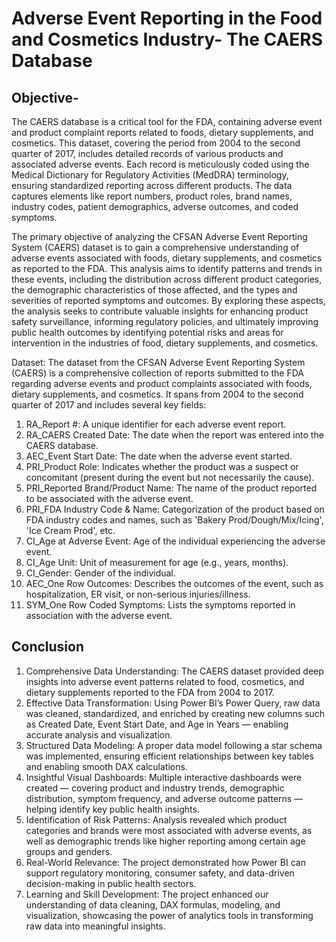 # Adverse Event Reporting in the Food and Cosmetics Industry- The CAERS Database
## Objective- 
The CAERS database is a critical tool for the FDA, containing adverse event and product complaint reports related to foods, dietary supplements, and cosmetics. This dataset, covering the period from 2004 to the second quarter of 2017, includes detailed records of various products and associated adverse events. Each record is meticulously coded using the Medical Dictionary for Regulatory Activities (MedDRA) terminology, ensuring standardized reporting across different products. The data captures elements like report numbers, product roles, brand names, industry codes, patient demographics, adverse outcomes, and coded symptoms.

The primary objective of analyzing the CFSAN Adverse Event Reporting System (CAERS) dataset is to gain a comprehensive understanding of adverse events associated with foods, dietary supplements, and cosmetics as reported to the FDA. This analysis aims to identify patterns and trends in these events, including the distribution across different product categories, the demographic characteristics of those affected, and the types and severities of reported symptoms and outcomes. By exploring these aspects, the analysis seeks to contribute valuable insights for enhancing product safety surveillance, informing regulatory policies, and ultimately improving public health outcomes by identifying potential risks and areas for intervention in the industries of food, dietary supplements, and cosmetics.

Dataset:
The dataset from the CFSAN Adverse Event Reporting System (CAERS) is a comprehensive collection of reports submitted to the FDA regarding adverse events and product complaints associated with foods, dietary supplements, and cosmetics. It spans from 2004 to the second quarter of 2017 and includes several key fields:
1. RA_Report #: A unique identifier for each adverse event report.
2. RA_CAERS Created Date: The date when the report was entered into the CAERS database.
3. AEC_Event Start Date: The date when the adverse event started.
4. PRI_Product Role: Indicates whether the product was a suspect or concomitant (present during the event but not necessarily the cause).
5. PRI_Reported Brand/Product Name: The name of the product reported to be associated with the adverse event.
6. PRI_FDA Industry Code & Name: Categorization of the product based on FDA industry codes and names, such as 'Bakery Prod/Dough/Mix/Icing', 'Ice Cream Prod', etc.
7. CI_Age at Adverse Event: Age of the individual experiencing the adverse event.
8. CI_Age Unit: Unit of measurement for age (e.g., years, months).
9. CI_Gender: Gender of the individual.
10. AEC_One Row Outcomes: Describes the outcomes of the event, such as hospitalization, ER visit, or non-serious injuries/illness.
11. SYM_One Row Coded Symptoms: Lists the symptoms reported in association with the adverse event.

## Conclusion 
1. Comprehensive Data Understanding: The CAERS dataset provided deep insights into adverse event patterns related to food, cosmetics, and dietary supplements reported to the FDA from 2004 to 2017.
2. Effective Data Transformation: Using Power BI’s Power Query, raw data was cleaned, standardized, and enriched by creating new columns such as Created Date, Event Start Date, and Age in Years — enabling accurate analysis and visualization.
3. Structured Data Modeling: A proper data model following a star schema was implemented, ensuring efficient relationships between key tables and enabling smooth DAX calculations.
4. Insightful Visual Dashboards: Multiple interactive dashboards were created — covering product and industry trends, demographic distribution, symptom frequency, and adverse outcome patterns — helping identify key public health insights.
5. Identification of Risk Patterns: Analysis revealed which product categories and brands were most associated with adverse events, as well as demographic trends like higher reporting among certain age groups and genders.
6. Real-World Relevance: The project demonstrated how Power BI can support regulatory monitoring, consumer safety, and data-driven decision-making in public health sectors.
7. Learning and Skill Development: The project enhanced our understanding of data cleaning, DAX formulas, modeling, and visualization, showcasing the power of analytics tools in transforming raw data into meaningful insights.
